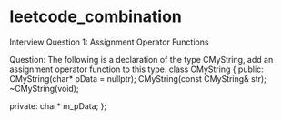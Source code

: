 # leetcode_combination

Interview Question 1: Assignment Operator Functions

Question: The following is a declaration of the type CMyString, add an assignment operator function to this type.
class CMyString
{
public:
  CMyString(char* pData = nullptr);
  CMyString(const CMyString& str);
  ~CMyString(void);

private:
  char* m_pData;
};
